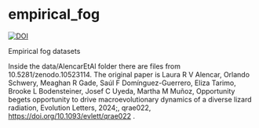 # empirical_fog

[![DOI](https://zenodo.org/badge/847951462.svg)](https://zenodo.org/doi/10.5281/zenodo.13685561)

Empirical fog datasets

Inside the data/AlencarEtAl folder there are files from  10.5281/zenodo.10523114. The original paper is Laura R V Alencar, Orlando Schwery, Meaghan R Gade, Saúl F Domínguez-Guerrero, Eliza Tarimo, Brooke L Bodensteiner, Josef C Uyeda, Martha M Muñoz, Opportunity begets opportunity to drive macroevolutionary dynamics of a diverse lizard radiation, Evolution Letters, 2024;, qrae022, https://doi.org/10.1093/evlett/qrae022 . 
